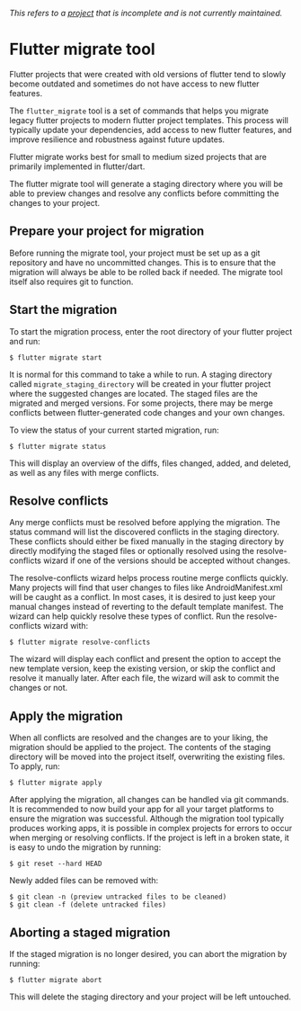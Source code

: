 _This refers to a
[project](https://github.com/flutter/packages/tree/main/packages/flutter_migrate)
that is incomplete and is not currently maintained._

# Flutter migrate tool

Flutter projects that were created with old versions of flutter tend to slowly
become outdated and sometimes do not have access to new flutter features.

The `flutter_migrate` tool is a set of commands that helps you migrate legacy
flutter projects to modern flutter project templates. This process will
typically update your dependencies, add access to new flutter features, and
improve resilience and robustness against future updates.

Flutter migrate works best for small to medium sized projects that are primarily
implemented in flutter/dart.

The flutter migrate tool will generate a staging directory where you will be
able to preview changes and resolve any conflicts before committing the changes
to your project.

## Prepare your project for migration

Before running the migrate tool, your project must be set up as a git repository
and have no uncommitted changes. This is to ensure that the migration will
always be able to be rolled back if needed. The migrate tool itself also
requires git to function.

## Start the migration

To start the migration process, enter the root directory of your flutter project
and run:

```
$ flutter migrate start
```

It is normal for this command to take a while to run. A staging directory called
`migrate_staging_directory` will be created in your flutter project where the
suggested changes are located. The staged files are the migrated and merged
versions. For some projects, there may be merge conflicts between
flutter-generated code changes and your own changes.

To view the status of your current started migration, run:

```
$ flutter migrate status
```

This will display an overview of the diffs, files changed, added, and deleted,
as well as any files with merge conflicts.

## Resolve conflicts

Any merge conflicts must be resolved before applying the migration. The status
command will list the discovered conflicts in the staging directory. These
conflicts should either be fixed manually in the staging directory by directly
modifying the staged files or optionally resolved using the resolve-conflicts
wizard if one of the versions should be accepted without changes.

The resolve-conflicts wizard helps process routine merge conflicts quickly. Many
projects will find that user changes to files like AndroidManifest.xml will be
caught as a conflict. In most cases, it is desired to just keep your manual
changes instead of reverting to the default template manifest. The wizard can
help quickly resolve these types of conflict. Run the resolve-conflicts wizard
with:

```
$ flutter migrate resolve-conflicts
```

The wizard will display each conflict and present the option to accept the new
template version, keep the existing version, or skip the conflict and resolve it
manually later. After each file, the wizard will ask to commit the changes or
not.

## Apply the migration

When all conflicts are resolved and the changes are to your liking, the
migration should be applied to the project. The contents of the staging
directory will be moved into the project itself, overwriting the existing files.
To apply, run:

```
$ flutter migrate apply
```

After applying the migration, all changes can be handled via git commands. It is
recommended to now build your app for all your target platforms to ensure the
migration was successful. Although the migration tool typically produces working
apps, it is possible in complex projects for errors to occur when merging or
resolving conflicts. If the project is left in a broken state, it is easy to
undo the migration by running:

```
$ git reset --hard HEAD
```

Newly added files can be removed with:

```
$ git clean -n (preview untracked files to be cleaned)
$ git clean -f (delete untracked files)
```

## Aborting a staged migration

If the staged migration is no longer desired, you can abort the migration by
running:

```
$ flutter migrate abort
```

This will delete the staging directory and your project will be left untouched.
